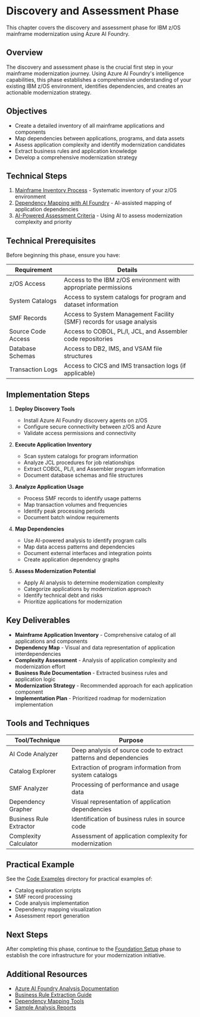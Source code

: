 # Discovery and Assessment Phase

This chapter covers the discovery and assessment phase for IBM z/OS mainframe modernization using Azure AI Foundry.

## Overview

The discovery and assessment phase is the crucial first step in your mainframe modernization journey. Using Azure AI Foundry's intelligence capabilities, this phase establishes a comprehensive understanding of your existing IBM z/OS environment, identifies dependencies, and creates an actionable modernization strategy.

## Objectives

- Create a detailed inventory of all mainframe applications and components
- Map dependencies between applications, programs, and data assets
- Assess application complexity and identify modernization candidates
- Extract business rules and application knowledge
- Develop a comprehensive modernization strategy

## Technical Steps

1. [Mainframe Inventory Process](01-inventory.md) - Systematic inventory of your z/OS environment
2. [Dependency Mapping with AI Foundry](02-dependency-mapping.md) - AI-assisted mapping of application dependencies
3. [AI-Powered Assessment Criteria](03-assessment-criteria.md) - Using AI to assess modernization complexity and priority

## Technical Prerequisites

Before beginning this phase, ensure you have:

| Requirement | Details |
|-------------|---------|
| z/OS Access | Access to the IBM z/OS environment with appropriate permissions |
| System Catalogs | Access to system catalogs for program and dataset information |
| SMF Records | Access to System Management Facility (SMF) records for usage analysis |
| Source Code Access | Access to COBOL, PL/I, JCL, and Assembler code repositories |
| Database Schemas | Access to DB2, IMS, and VSAM file structures |
| Transaction Logs | Access to CICS and IMS transaction logs (if applicable) |

## Implementation Steps

1. **Deploy Discovery Tools**
   - Install Azure AI Foundry discovery agents on z/OS
   - Configure secure connectivity between z/OS and Azure
   - Validate access permissions and connectivity

2. **Execute Application Inventory**
   - Scan system catalogs for program information
   - Analyze JCL procedures for job relationships
   - Extract COBOL, PL/I, and Assembler program information
   - Document database schemas and file structures

3. **Analyze Application Usage**
   - Process SMF records to identify usage patterns
   - Map transaction volumes and frequencies
   - Identify peak processing periods
   - Document batch window requirements

4. **Map Dependencies**
   - Use AI-powered analysis to identify program calls
   - Map data access patterns and dependencies
   - Document external interfaces and integration points
   - Create application dependency graphs

5. **Assess Modernization Potential**
   - Apply AI analysis to determine modernization complexity
   - Categorize applications by modernization approach
   - Identify technical debt and risks
   - Prioritize applications for modernization

## Key Deliverables

- **Mainframe Application Inventory** - Comprehensive catalog of all applications and components
- **Dependency Map** - Visual and data representation of application interdependencies
- **Complexity Assessment** - Analysis of application complexity and modernization effort
- **Business Rule Documentation** - Extracted business rules and application logic
- **Modernization Strategy** - Recommended approach for each application component
- **Implementation Plan** - Prioritized roadmap for modernization implementation

## Tools and Techniques

| Tool/Technique | Purpose |
|----------------|---------|
| AI Code Analyzer | Deep analysis of source code to extract patterns and dependencies |
| Catalog Explorer | Extraction of program information from system catalogs |
| SMF Analyzer | Processing of performance and usage data |
| Dependency Grapher | Visual representation of application dependencies |
| Business Rule Extractor | Identification of business rules in source code |
| Complexity Calculator | Assessment of application complexity for modernization |

## Practical Example

See the [Code Examples](../../code/ai-foundry/analysis/) directory for practical examples of:
- Catalog exploration scripts
- SMF record processing
- Code analysis implementation
- Dependency mapping visualization
- Assessment report generation

## Next Steps

After completing this phase, continue to the [Foundation Setup](../03-foundation/README.md) phase to establish the core infrastructure for your modernization initiative.

## Additional Resources

- [Azure AI Foundry Analysis Documentation](https://learn.microsoft.com/en-us/azure/ai-foundry/analysis/)
- [Business Rule Extraction Guide](https://learn.microsoft.com/en-us/azure/ai-foundry/business-rules/)
- [Dependency Mapping Tools](https://learn.microsoft.com/en-us/azure/ai-foundry/dependency-mapping/)
- [Sample Analysis Reports](../../code/ai-foundry/code-analysis/sample-reports/) 